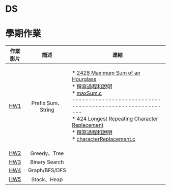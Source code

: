 # DS
# 學期作業

|                                 作業影片                                |                                   簡述                                  |                                                                                                                                                                                                                                                                                                                                                                                                                                                                                                              連結                                                                                                                                                                                                                                                                                                                                                                                                                                                                                                             |
|:-------------------------------------------------------------------:|:-----------------------------------------------------------------------:|:-----------------------------------------------------------------------------------------------------------------------------------------------------------------------------------------------------------------------------------------------------------------------------------------------------------------------------------------------------------------------------------------------------------------------------------------------------------------------------------------------------------------------------------------------------------------------------------------------------------------------------------------------------------------------------------------------------------------------------------------------------------------------------------------------------------------------------------------------------------------------------------------------------------------------------------------------------------------------------------------------------------------------------:|
| [HW1](https://github.com/agying/leetcode-practices/tree/master/HW1)|Prefix Sum、String| <p align="left">* [2428 Maximum Sum of an Hourglass](https://leetcode.com/problems/maximum-sum-of-an-hourglass)<br>* [撰寫過程和說明](https://nbviewer.jupyter.org/github/agying/leetcode-practices/blob/master/HW2/heap_sort%E5%AD%B8%E7%BF%92%E6%AD%B7%E7%A8%8B_04154135.ipynb)<br>* [maxSum.c](https://github.com/chenangel89/DS/blob/main/HW1/maxSum.c)<br>---------------------------------------------------------<br>* [424 Longest Repeating Character Replacement](https://leetcode.com/problems/longest-repeating-character-replacement)<br>* [撰寫過程和說明](https://nbviewer.jupyter.org/github/agying/leetcode-practices/blob/master/HW2/merge_sort%E5%AD%B8%E7%BF%92%E6%AD%B7%E7%A8%8B_04154135.ipynb)<br>* [characterReplacement.c](https://github.com/chenangel89/DS/blob/main/HW1/characterReplacement.c)</p> | 
| [HW2]() |Greedy、Tree| <p align="left">   |
| [HW3]() |Binary Search| <p align="left">  |
| [HW4]() |Graph/BFS/DFS| <p align="left">  |
| [HW5]() |Stack、Heap| <p align="left">     |
